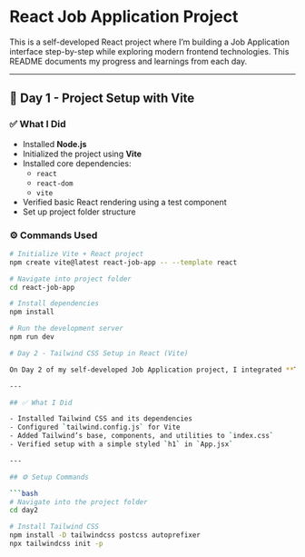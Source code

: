 # React Job Application Project

This is a self-developed React project where I’m building a Job Application interface step-by-step while exploring modern frontend technologies. This README documents my progress and learnings from each day.

---

## 📅 Day 1 - Project Setup with Vite

### ✅ What I Did
- Installed **Node.js**
- Initialized the project using **Vite**
- Installed core dependencies:
  - `react`
  - `react-dom`
  - `vite`
- Verified basic React rendering using a test component
- Set up project folder structure

### ⚙️ Commands Used

```bash
# Initialize Vite + React project
npm create vite@latest react-job-app -- --template react

# Navigate into project folder
cd react-job-app

# Install dependencies
npm install

# Run the development server
npm run dev

# Day 2 - Tailwind CSS Setup in React (Vite)

On Day 2 of my self-developed Job Application project, I integrated **Tailwind CSS** into my React project (created with Vite). This allowed me to start building clean, responsive UIs using utility-first CSS.

---

## ✅ What I Did

- Installed Tailwind CSS and its dependencies
- Configured `tailwind.config.js` for Vite
- Added Tailwind’s base, components, and utilities to `index.css`
- Verified setup with a simple styled `h1` in `App.jsx`

---

## ⚙️ Setup Commands

```bash
# Navigate into the project folder
cd day2

# Install Tailwind CSS
npm install -D tailwindcss postcss autoprefixer
npx tailwindcss init -p
